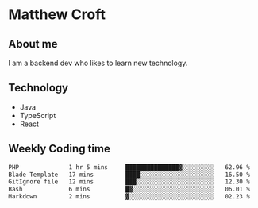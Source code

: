 # Matthew Croft

## About me
I am a backend dev who likes to learn new technology. 

## Technology
- Java
- TypeScript
- React

## Weekly Coding time
<!--START_SECTION:waka-->

```txt
PHP              1 hr 5 mins     ███████████████▓░░░░░░░░░   62.96 %
Blade Template   17 mins         ████░░░░░░░░░░░░░░░░░░░░░   16.50 %
GitIgnore file   12 mins         ███░░░░░░░░░░░░░░░░░░░░░░   12.30 %
Bash             6 mins          █▓░░░░░░░░░░░░░░░░░░░░░░░   06.01 %
Markdown         2 mins          ▓░░░░░░░░░░░░░░░░░░░░░░░░   02.23 %
```

<!--END_SECTION:waka-->
